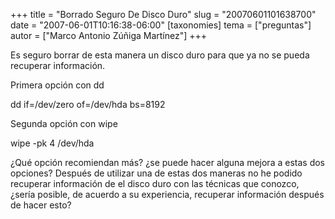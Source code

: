 +++
title = "Borrado Seguro De Disco Duro"
slug = "20070601101638700"
date = "2007-06-01T10:16:38-06:00"
[taxonomies]
tema = ["preguntas"]
autor = ["Marco Antonio Zúñiga Martínez"]
+++

Es seguro borrar de esta manera un disco duro para que ya no se pueda
recuperar información.

Primera opción con dd

dd if=/dev/zero of=/dev/hda bs=8192

Segunda opción con wipe

wipe -pk 4 /dev/hda

¿Qué opción recomiendan más? ¿se puede hacer alguna mejora a estas dos
opciones? Después de utilizar una de estas dos maneras no he podido
recuperar información de el disco duro con las técnicas que conozco,
¿sería posible, de acuerdo a su experiencia, recuperar información
después de hacer esto?
